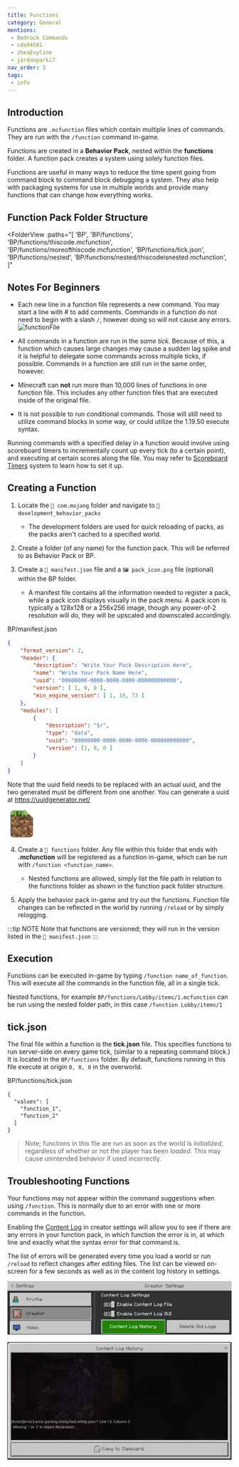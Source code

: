 ```yaml
---
title: Functions
category: General
mentions:
 - Bedrock Commands
 - cda94581
 - zheaEvyline
 - jordanparki7
nav_order: 3
tags:
 - info
---
```

## Introduction
Functions are `.mcfunction` files which contain multiple lines of commands. They are run with the `/function` command in-game.

Functions are created in a **Behavior Pack**, nested within the **functions** folder. A function pack creates a system using solely function files.

Functions are useful in many ways to reduce the time spent going from command block to command block debugging a system. They also help with packaging systems for use in multiple worlds and provide many functions that can change how everything works.

## Function Pack Folder Structure

<FolderView
	:paths="[
    'BP',
    'BP/functions',
    'BP/functions/thiscode.mcfunction',
    'BP/functions/moreofthiscode.mcfunction',
    'BP/functions/tick.json',
    'BP/functions/nested',
    'BP/functions/nested/thiscodeisnested.mcfunction',
]"
></FolderView>

## Notes For Beginners

- Each new line in a function file represents a new command. You may start a line with # to add comments. Commands in a function do not need to begin with a slash `/`, however doing so will not cause any errors.
![functionFile](/assets/images/commands/functionFile.png)

- All commands in a function are run in the *same tick*. Because of this, a function which causes large changes may cause a sudden lag spike and it is helpful to delegate some commands across multiple ticks, if possible.
Commands in a function are still run in the same order, however.

- Minecraft can **not** run more than 10,000 lines of functions in one function file. This includes any other function files that are executed inside of the original file.

- It is not possible to run conditional commands. Those will still need to utilize command blocks in some way, or could utilize the 1.19.50 execute syntax.

Running commands with a specified delay in a function would involve using scoreboard timers to incrementally count up every tick (to a certain point), and executing at certain scores along the file. You may refer to [Scoreboard Timers](https://wiki.bedrock.dev/commands/scoreboard-timers.html) system to learn how to set it up.

## Creating a Function

1. Locate the `📁 com.mojang` folder and navigate to `📁 development_behavior_packs`
    - The development folders are used for quick reloading of packs, as the packs aren't cached to a specified world.

2. Create a folder (of any name) for the function pack. This will be referred to as Behavior Pack or BP.

3. Create a `📄 manifest.json` file and a `🖼 pack_icon.png` file (optional) within the BP folder.
    - A manifest file contains all the information needed to register a pack, while a pack icon displays visually in the pack menu. A pack icon is typically a 128x128 or a 256x256 image, though any power-of-2 resolution will do, they will be upscaled and downscaled accordingly.

<Spoiler title="Sample 📄 manifest.json">

<CodeHeader>BP/manifest.json</CodeHeader>

```json
{
    "format_version": 2,
    "header": {
        "description": "Write Your Pack Description Here",
        "name": "Write Your Pack Name Here",
        "uuid": "00000000-0000-0000-0000-000000000000",
        "version": [ 1, 0, 0 ],
        "min_engine_version": [ 1, 19, 73 ]
    },
    "modules": [
        {
            "description": "§r",
            "type": "data",
            "uuid": "00000000-0000-0000-0000-000000000000",
            "version": [1, 0, 0 ]
        }
    ]
}
```

Note that the uuid field needs to be replaced with an actual uuid, and the two generated must be different from one another. You can generate a uuid at https://uuidgenerator.net/

</Spoiler>
<Spoiler title="Sample 🖼 pack_icon.png">
	
![pack_icon.png](/assets/images/commands/pack_icon.png)

</Spoiler>

4. Create a `📁 functions` folder. Any file within this folder that ends with **.mcfunction** will be registered as a function in-game, which can be run with `/function <function_name>`.
    - Nested functions are allowed, simply list the file path in relation to the functions folder as shown in the function pack folder structure.

5. Apply the behavior pack in-game and try out the functions. Function file changes can be reflected in the world by running `/reload` or by simply relogging.

:::tip NOTE
Note that functions are versioned; they will run in the version listed in the `📄 manifest.json`
:::

## Execution

Functions can be executed in-game by typing `/function name_of_function`. This will execute all the commands in the function file, all in a single tick. 

Nested functions, for example `BP/functions/Lobby/items/1.mcfunction` can be run using the nested folder path, in this case `/function Lobby/items/1`

## tick.json

The final file within a function is the **tick.json** file. This specifies functions to run server-side on every game tick, (similar to a repeating command block.) It is located in the `BP/functions` folder. By default, functions running in this file execute at origin `0, 0, 0` in the overworld.

<CodeHeader>BP/functions/tick.json</CodeHeader>
```
{
  "values": [
    "function_1",
    "function_2"
  ]
}
```
> Note; functions in this file are run as soon as the world is *initialized*, regardless of whether or not the player has been *loaded*. This may cause unintended behavior if used incorrectly.

## Troubleshooting Functions

Your functions may not appear within the command suggestions when using `/function`. This is normally due to an error with one or more commands in the function.

Enabling the [Content Log](https://wiki.bedrock.dev/guide/troubleshooting.html#content-log) in creator settings will allow you to see if there are any errors in your function pack, in which function the error is in, at which line and exactly what the syntax error for that command is.

The list of errors will be generated every time you load a world or run `/reload` to reflect changes after editing files. The list can be viewed on-screen for a few seconds as well as in the content log history in settings.

![contentLogToggles](/assets/images/commands/contentLogToggles.png)

![contentLogHistory](/assets/images/commands/contentLogHistory.png)
